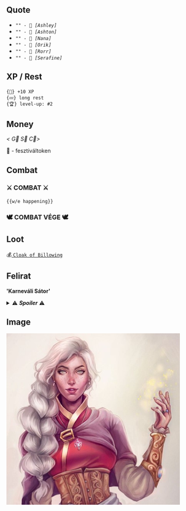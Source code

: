 ## Quote

* *`"" - 💬 [Ashley]`*
* *`"" - 💬 [Ashton]`*
* *`"" - 💬 [Nana]`*
* *`"" - 💬 [Orik]`*
* *`"" - 💬 [Rorr]`*
* *`"" - 💬 [Serafine]`*

## XP / Rest

~~~
{🌟} +10 XP
{💤} long rest
{🏆} level-up: #2
~~~

## Money

 *< G🥇 S🥈 C🥉>*

 🎫 - fesztiváltoken

## Combat

### ⚔ COMBAT ⚔ 

 `{{w/e happening}}`

### 🕊 COMBAT VÉGE 🕊

## Loot

💰[ `Cloak of Billowing` ](https://forgottenrealms.fandom.com/wiki/Cloak_of_billowing)

## Felirat

**'Karneváli Sátor'**

<details>
  <summary>⚠ <b><i>Spoiler</i></b> ⚠</summary>
  {{spoileres szöveg}}
</details>

## Image

![tooltip](./images/ash_v2.jpg)
